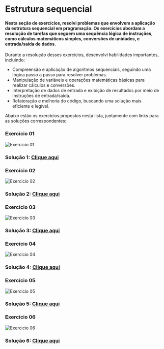 # Estrutura sequencial

#### Nesta seção de exercícios, resolvi problemas que envolvem a aplicação da estrutura sequencial em programação. Os exercícios abordam a resolução de tarefas que seguem uma sequência lógica de instruções, como cálculos matemáticos simples, conversões de unidades, e entrada/saída de dados.

Durante a resolução desses exercícios, desenvolvi habilidades importantes, incluindo:
- Compreensão e aplicação de algoritmos sequenciais, seguindo uma lógica passo a passo para resolver problemas.
- Manipulação de variáveis e operações matemáticas básicas para realizar cálculos e conversões.
- Interpretação de dados de entrada e exibição de resultados por meio de instruções de entrada/saída.
- Refatoração e melhoria do código, buscando uma solução mais eficiente e legível.

Abaixo estão os exercícios propostos nesta lista, juntamente com links para as soluções correspondentes:

###  Exercício 01
<img src="1.png" alt="Exercicio 01">

### Solução 1: [Clique aqui](/Exercícios/Estrutura%20sequencial/exercicio01/Program.java)


###  Exercício 02
<img src="2.png" alt="Exercicio 02">

### Solução 2: [Clique aqui](/Exercícios/Estrutura%20sequencial/exercicio02/Program.java)


###  Exercício 03
<img src="3.png" alt="Exercicio 03">

### Solução 3: [Clique aqui](/Exercícios/Estrutura%20sequencial/exercicio03/Program.java)

###  Exercício 04
<img src="4.png" alt="Exercicio 04">

### Solução 4: [Clique aqui](/Exercícios/Estrutura%20sequencial/exercicio04/Program.java)

###  Exercício 05
<img src="5.png" alt="Exercicio 05">

### Solução 5: [Clique aqui](/Exercícios/Estrutura%20sequencial/exercicio05/Program.java)

###  Exercício 06
<img src="6.png" alt="Exercicio 06">

### Solução 6: [Clique aqui](/Exercícios/Estrutura%20sequencial/exercicio06/Program.java)
